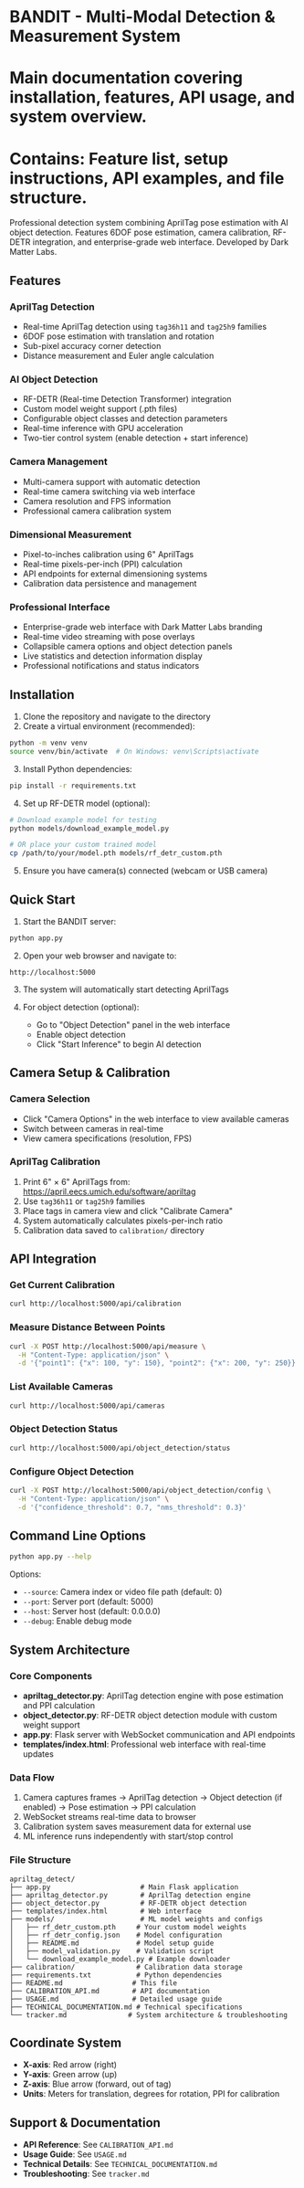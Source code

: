 # BANDIT - Multi-Modal Detection & Measurement System
# Main documentation covering installation, features, API usage, and system overview.
# Contains: Feature list, setup instructions, API examples, and file structure.

Professional detection system combining AprilTag pose estimation with AI object detection. Features 6DOF pose estimation, camera calibration, RF-DETR integration, and enterprise-grade web interface. Developed by Dark Matter Labs.

## Features

### AprilTag Detection
- Real-time AprilTag detection using `tag36h11` and `tag25h9` families
- 6DOF pose estimation with translation and rotation
- Sub-pixel accuracy corner detection
- Distance measurement and Euler angle calculation

### AI Object Detection
- RF-DETR (Real-time Detection Transformer) integration
- Custom model weight support (.pth files)
- Configurable object classes and detection parameters
- Real-time inference with GPU acceleration
- Two-tier control system (enable detection + start inference)

### Camera Management
- Multi-camera support with automatic detection
- Real-time camera switching via web interface
- Camera resolution and FPS information
- Professional camera calibration system

### Dimensional Measurement
- Pixel-to-inches calibration using 6" AprilTags
- Real-time pixels-per-inch (PPI) calculation
- API endpoints for external dimensioning systems
- Calibration data persistence and management

### Professional Interface
- Enterprise-grade web interface with Dark Matter Labs branding
- Real-time video streaming with pose overlays
- Collapsible camera options and object detection panels
- Live statistics and detection information display
- Professional notifications and status indicators

## Installation

1. Clone the repository and navigate to the directory
2. Create a virtual environment (recommended):
```bash
python -m venv venv
source venv/bin/activate  # On Windows: venv\Scripts\activate
```

3. Install Python dependencies:
```bash
pip install -r requirements.txt
```

4. Set up RF-DETR model (optional):
```bash
# Download example model for testing
python models/download_example_model.py

# OR place your custom trained model
cp /path/to/your/model.pth models/rf_detr_custom.pth
```

5. Ensure you have camera(s) connected (webcam or USB camera)

## Quick Start

1. Start the BANDIT server:
```bash
python app.py
```

2. Open your web browser and navigate to:
```
http://localhost:5000
```

3. The system will automatically start detecting AprilTags

4. For object detection (optional):
   - Go to "Object Detection" panel in the web interface
   - Enable object detection
   - Click "Start Inference" to begin AI detection

## Camera Setup & Calibration

### Camera Selection
- Click "Camera Options" in the web interface to view available cameras
- Switch between cameras in real-time
- View camera specifications (resolution, FPS)

### AprilTag Calibration
1. Print 6" × 6" AprilTags from: https://april.eecs.umich.edu/software/apriltag
2. Use `tag36h11` or `tag25h9` families
3. Place tags in camera view and click "Calibrate Camera"
4. System automatically calculates pixels-per-inch ratio
5. Calibration data saved to `calibration/` directory

## API Integration

### Get Current Calibration
```bash
curl http://localhost:5000/api/calibration
```

### Measure Distance Between Points
```bash
curl -X POST http://localhost:5000/api/measure \
  -H "Content-Type: application/json" \
  -d '{"point1": {"x": 100, "y": 150}, "point2": {"x": 200, "y": 250}}'
```

### List Available Cameras
```bash
curl http://localhost:5000/api/cameras
```

### Object Detection Status
```bash
curl http://localhost:5000/api/object_detection/status
```

### Configure Object Detection
```bash
curl -X POST http://localhost:5000/api/object_detection/config \
  -H "Content-Type: application/json" \
  -d '{"confidence_threshold": 0.7, "nms_threshold": 0.3}'
```

## Command Line Options

```bash
python app.py --help
```

Options:
- `--source`: Camera index or video file path (default: 0)
- `--port`: Server port (default: 5000)
- `--host`: Server host (default: 0.0.0.0)
- `--debug`: Enable debug mode

## System Architecture

### Core Components
- **apriltag_detector.py**: AprilTag detection engine with pose estimation and PPI calculation
- **object_detector.py**: RF-DETR object detection module with custom weight support
- **app.py**: Flask server with WebSocket communication and API endpoints
- **templates/index.html**: Professional web interface with real-time updates

### Data Flow
1. Camera captures frames → AprilTag detection → Object detection (if enabled) → Pose estimation → PPI calculation
2. WebSocket streams real-time data to browser
3. Calibration system saves measurement data for external use
4. ML inference runs independently with start/stop control

### File Structure
```
apriltag_detect/
├── app.py                      # Main Flask application
├── apriltag_detector.py        # AprilTag detection engine
├── object_detector.py          # RF-DETR object detection
├── templates/index.html        # Web interface
├── models/                     # ML model weights and configs
│   ├── rf_detr_custom.pth     # Your custom model weights
│   ├── rf_detr_config.json    # Model configuration
│   ├── README.md              # Model setup guide
│   ├── model_validation.py    # Validation script
│   └── download_example_model.py # Example downloader
├── calibration/               # Calibration data storage
├── requirements.txt           # Python dependencies
├── README.md                 # This file
├── CALIBRATION_API.md        # API documentation
├── USAGE.md                  # Detailed usage guide
├── TECHNICAL_DOCUMENTATION.md # Technical specifications
└── tracker.md               # System architecture & troubleshooting
```

## Coordinate System

- **X-axis**: Red arrow (right)
- **Y-axis**: Green arrow (up)  
- **Z-axis**: Blue arrow (forward, out of tag)
- **Units**: Meters for translation, degrees for rotation, PPI for calibration

## Support & Documentation

- **API Reference**: See `CALIBRATION_API.md`
- **Usage Guide**: See `USAGE.md`
- **Technical Details**: See `TECHNICAL_DOCUMENTATION.md`
- **Troubleshooting**: See `tracker.md`